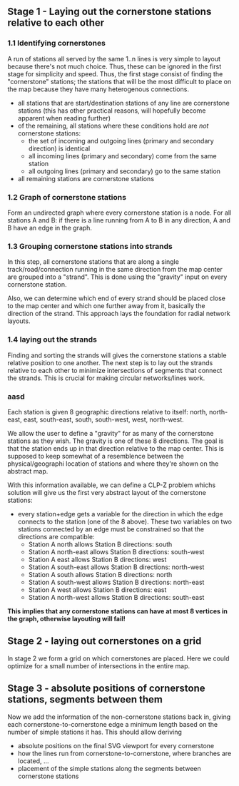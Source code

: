 ## Stage 1 - Laying out the cornerstone stations relative to each other

### 1.1 Identifying cornerstones

A run of stations all served by the same 1..n lines is very simple to layout because there's not much choice. Thus, these can be ignored in
the first stage for simplicity and speed. Thus, the first stage consist of finding the "cornerstone" stations; the stations that will be the most difficult to
place on the map because they have many heterogenous connections.

* all stations that are start/destination stations of any line are cornerstone stations (this has other practical reasons, will hopefully become apparent when reading further)
* of the remaining, all stations where these conditions hold are *not* cornerstone stations:
  * the set of incoming and outgoing lines (primary and secondary direction) is identical
  * all incoming lines (primary and secondary) come from the same station
  * all outgoing lines (primary and secondary) go to the same station
* all remaining stations are cornerstone stations

### 1.2 Graph of cornerstone stations

Form an undirected graph where every cornerstone station is a node. For all stations A and B: if there is a line running from A to B in any direction, A and B have an edge
in the graph.

### 1.3 Grouping cornerstone stations into strands

In this step, all cornerstone stations that are along a single track/road/connection running in the same direction from the map center are grouped into a "strand". 
This is done using the "gravity" input on every cornerstone station.

Also, we can determine which end of every strand should be placed close to the map center and which one further away from it, basically the direction of the strand.
This approach lays the foundation for radial network layouts.

### 1.4 laying out the strands

Finding and sorting the strands will gives the cornerstone stations a stable relative position to one another. The next step is to lay out the strands relative
to each other to minimize intersections of segments that connect the strands. This is crucial for making circular networks/lines work.

###  aasd

Each station is given 8 geographic directions relative to itself: north, north-east, east, south-east, south, south-west, west, north-west.

We allow the user to define a "gravity" for as many of the cornerstone stations as they wish. The gravity is one of these 8 directions. The goal is that the station ends
up in that direction relative to the map center. This is supposed to keep somewhat of a resemblence between the physical/geographi location of stations and where they're
shown on the abstract map.

With this information available, we can define a CLP-Z problem whichs solution will give us the first very abstract layout of the cornerstone stations:

* every station+edge gets a variable for the direction in which the edge connects to the station (one of the 8 above). These two variables on two stations connected by
  an edge must be constrained so that the directions are compatible:
  * Station A north allows Station B directions: south
  * Station A north-east allows Station B directions: south-west
  * Station A east allows Station B directions: west
  * Station A south-east allows Station B directions: north-west
  * Station A south allows Station B directions: north
  * Station A south-west allows Station B directions: north-east
  * Station A west allows Station B directions: east
  * Station A north-west allows Station B directions: south-east

**This implies that any cornerstone stations can have at most 8 vertices in the graph, otherwise layouting will fail!**



## Stage 2 - laying out cornerstones on a grid

In stage 2 we form a grid on which cornerstones are placed. Here we could optimize for a small number of intersections
in the entire map.

## Stage 3 - absolute positions of cornerstone stations, segments between them

Now we add the information of the non-cornerstone stations back in, giving each cornerstone-to-cornerstone edge
a minimum length based on the number of simple stations it has. This should allow deriving

* absolute positions on the final SVG viewport for every cornerstone
* how the lines run from cornerstone-to-cornerstone, where branches are located, ...
* placement of the simple stations along the segments between cornerstone stations
